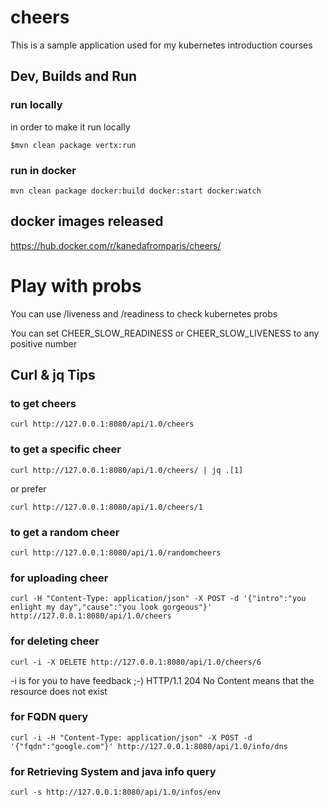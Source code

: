 # cheers

This is a sample application used for my kubernetes introduction courses

## Dev, Builds and Run

### run locally
in order to make it run locally 

````
$mvn clean package vertx:run
````

### run in docker

````
mvn clean package docker:build docker:start docker:watch
````


## docker images released


https://hub.docker.com/r/kanedafromparis/cheers/

# Play with probs

You can use /liveness and /readiness to check kubernetes probs

You can set CHEER_SLOW_READINESS or CHEER_SLOW_LIVENESS to any positive number

## Curl & jq Tips


### to get cheers
```
curl http://127.0.0.1:8080/api/1.0/cheers
```

### to get a specific cheer

```
curl http://127.0.0.1:8080/api/1.0/cheers/ | jq .[1]
```
or prefer 

```
curl http://127.0.0.1:8080/api/1.0/cheers/1 
```

### to get a random cheer

```
curl http://127.0.0.1:8080/api/1.0/randomcheers
```


### for uploading cheer

```
curl -H "Content-Type: application/json" -X POST -d '{"intro":"you enlight my day","cause":"you look gorgeous"}' http://127.0.0.1:8080/api/1.0/cheers
```

### for deleting cheer
```
curl -i -X DELETE http://127.0.0.1:8080/api/1.0/cheers/6
```

-i is for you to have feedback ;-)
HTTP/1.1 204 No Content means that the resource does not exist

### for FQDN query

```
curl -i -H "Content-Type: application/json" -X POST -d '{"fqdn":"google.com"}' http://127.0.0.1:8080/api/1.0/info/dns
```

### for Retrieving System and java info query

```
curl -s http://127.0.0.1:8080/api/1.0/infos/env
```

